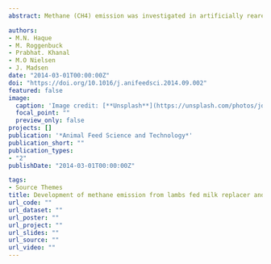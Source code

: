 ```yaml
---
abstract: Methane (CH4) emission was investigated in artificially reared growing lambs fed milk replacer and cream. This study was part of a larger study with 70 lambs, of which 18 lambs with an average body weight of 21 ± 3.6 kg (mean ± SD) were used. The lambs were housed in individual pens (1.5 m × 1.5 m). From 3 until 180 days of age, they were fed either a restricted grass hay diet or a “Cream” diet (50% milk replacer and 50% cream) ad libitum until a daily maximum allocation of 2.5 L/d. In addition, rolled maize was fed ad libitum (maximum allowance 1 kg/d). After 180 days, two groups were placed together and supplied a hay diet. The CH4 and carbon dioxide (CO2) were measured in periods 1–4 (approx. 90, 150, 185 and 235 days of age, respectively). During periods 1 and 2, the measurements were performed on each of the 18 lambs individually for 8 h, equally distributed in three periods over a 24-h day. During periods 3 and 4, the measurements were performed on each of the 18 lambs consecutively for 30 min. Twenty-six lambs (out of 70), of which four lambs from the CH4 measurement group, were slaughtered at the age of 180 days to collect rumen samples for microbiological study. The dry matter intake (DMI, g/d) was significantly lower (P<0.001) in the cream-fed group. The CH4 production (g/d) was 84 and 87% lower in the cream group compared to the hay group during periods 1 and 2, respectively. The same group had a lower CH4 emission per unit of DMI and DEI (P<0.001). The CH4:CO2 ratios were 0.0022 and 0.0036 in the cream group during periods 1 and 2, respectively. Within 4 days after changing the diet (period 3), the CH4:CO2 ratio of the ex-cream-fed lambs was 0.035, much higher compared to the CH4:CO2 ratio during period 1 (P<0.001). A significantly lower CH4:CO2 ratio (P<0.001) was observed in the cream group compared to the hay group during periods 3 and 4, respectively. The abundance of rumen methanogens was lower in the fluid portion of the cream group. In conclusion, the artificial rearing of lambs with milk replacer and cream nearly prevented CH4 release. Switching from milk replacer and cream to a fibrous diet dramatically changed the CH4:CO2 ratio in the cream group within 4 days. The CH4:CO2 ratio remained lower for 50 days after the diet alteration.

authors:
- M.N. Haque
- M. Roggenbuck
- Prabhat. Khanal
- M.O Nielsen
- J. Madsen
date: "2014-03-01T00:00:00Z"
doi: "https://doi.org/10.1016/j.anifeedsci.2014.09.002"
featured: false
image:
  caption: 'Image credit: [**Unsplash**](https://unsplash.com/photos/jdD8gXaTZsc)'
  focal_point: ""
  preview_only: false
projects: []
publication: '*Animal Feed Science and Technology*'
publication_short: ""
publication_types:
- "2"
publishDate: "2014-03-01T00:00:00Z"

tags:
- Source Themes
title: Development of methane emission from lambs fed milk replacer and cream for a prolonged period
url_code: ""
url_dataset: ""
url_poster: ""
url_project: ""
url_slides: ""
url_source: ""
url_video: ""
---
```


